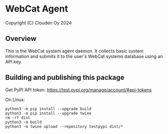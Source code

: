 # WebCat Agent

Copyright (C) Clouden Oy 2024

## Overview

This is the WebCat system agent daemon. It collects basic system information
and submits it to the user's WebCat systems database using an API key.

## Building and publishing this package

Get PyPI API token: https://test.pypi.org/manage/account/#api-tokens

On Linux:

    python3 -m pip install --upgrade build
    python3 -m pip install --upgrade twine
    rm -rf dist
    python3 -m build
    python3 -m twine upload --repository testpypi dist/*
